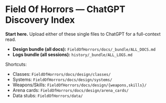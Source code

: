 # Field Of Horrors — ChatGPT Discovery Index

**Start here.** Upload either of these single files to ChatGPT for a full-context read.

- **Design bundle (all docs):** `FieldOfHorrors/docs/_bundle/ALL_DOCS.md`
- **Logs bundle (all sessions):** `history/_bundle/ALL_LOGS.md`

Shortcuts:
- Classes: `FieldOfHorrors/docs/design/classes/`
- Systems: `FieldOfHorrors/docs/design/systems/`
- Weapons/Skills: `FieldOfHorrors/docs/design/{weapons,skills}/`
- Arena cards: `FieldOfHorrors/docs/design/arena_cards/`
- Data stubs: `FieldOfHorrors/data/`
